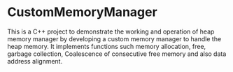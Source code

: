 # CustomMemoryManager
This is a C++ project to demonstrate the working and operation of heap memory manager by developing a custom memory manager to handle the heap memory. It implements functions such memory allocation, free, garbage collection, Coalescence of consecutive free memory and also data address alignment.

